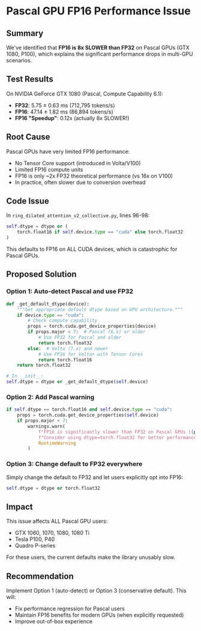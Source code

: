 # Pascal GPU FP16 Performance Issue

## Summary

We've identified that **FP16 is 8x SLOWER than FP32** on Pascal GPUs (GTX 1080, P100), which explains the significant performance drops in multi-GPU scenarios.

## Test Results

On NVIDIA GeForce GTX 1080 (Pascal, Compute Capability 6.1):

- **FP32**: 5.75 ± 0.63 ms (712,795 tokens/s)
- **FP16**: 47.14 ± 1.82 ms (86,894 tokens/s)
- **FP16 "Speedup"**: 0.12x (actually 8x SLOWER!)

## Root Cause

Pascal GPUs have very limited FP16 performance:
- No Tensor Core support (introduced in Volta/V100)
- Limited FP16 compute units
- FP16 is only ~2x FP32 theoretical performance (vs 16x on V100)
- In practice, often slower due to conversion overhead

## Code Issue

In `ring_dilated_attention_v2_collective.py`, lines 96-98:
```python
self.dtype = dtype or (
    torch.float16 if self.device.type == "cuda" else torch.float32
)
```

This defaults to FP16 on ALL CUDA devices, which is catastrophic for Pascal GPUs.

## Proposed Solution

### Option 1: Auto-detect Pascal and use FP32
```python
def _get_default_dtype(device):
    """Get appropriate default dtype based on GPU architecture."""
    if device.type == "cuda":
        # Check compute capability
        props = torch.cuda.get_device_properties(device)
        if props.major < 7:  # Pascal (6.x) or older
            # Use FP32 for Pascal and older
            return torch.float32
        else:  # Volta (7.x) and newer
            # Use FP16 for Volta+ with Tensor Cores
            return torch.float16
    return torch.float32

# In __init__:
self.dtype = dtype or _get_default_dtype(self.device)
```

### Option 2: Add Pascal warning
```python
if self.dtype == torch.float16 and self.device.type == "cuda":
    props = torch.cuda.get_device_properties(self.device)
    if props.major < 7:
        warnings.warn(
            f"FP16 is significantly slower than FP32 on Pascal GPUs ({props.name}). "
            f"Consider using dtype=torch.float32 for better performance.",
            RuntimeWarning
        )
```

### Option 3: Change default to FP32 everywhere
Simply change the default to FP32 and let users explicitly opt into FP16:
```python
self.dtype = dtype or torch.float32
```

## Impact

This issue affects ALL Pascal GPU users:
- GTX 1060, 1070, 1080, 1080 Ti
- Tesla P100, P40
- Quadro P-series

For these users, the current defaults make the library unusably slow.

## Recommendation

Implement Option 1 (auto-detect) or Option 3 (conservative default). This will:
- Fix performance regression for Pascal users
- Maintain FP16 benefits for modern GPUs (when explicitly requested)
- Improve out-of-box experience
